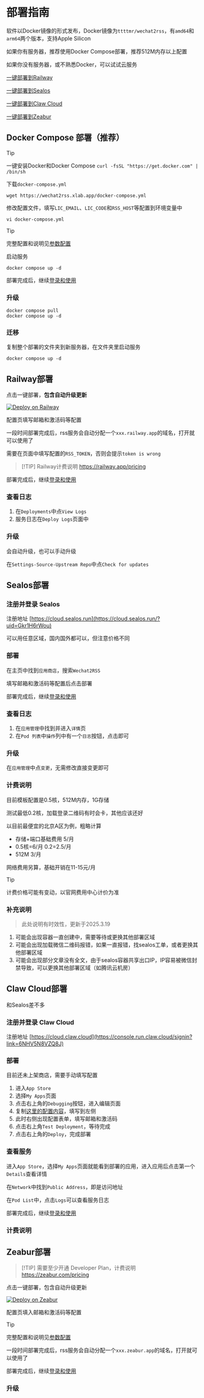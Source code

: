 # 部署指南

软件以Docker镜像的形式发布，Docker镜像为`ttttmr/wechat2rss`，有`amd64`和`arm64`两个版本，支持Apple Silicon

如果你有服务器，推荐使用Docker Compose部署，推荐512M内存以上配置

如果你没有服务器，或不熟悉Docker，可以试试云服务

[一键部署到Railway](#railway部署)

[一键部署到Sealos](#sealos部署)

[一键部署到Claw Cloud](#claw部署)

[一键部署到Zeabur](#zeabur部署)

## Docker Compose 部署（推荐）

> [!TIP]
> 一键安装Docker和Docker Compose
> `curl -fsSL "https://get.docker.com" | /bin/sh`

下载`docker-compose.yml`

```shell
wget https://wechat2rss.xlab.app/docker-compose.yml
```

修改配置文件，填写`LIC_EMAIL`、`LIC_CODE`和`RSS_HOST`等配置到环境变量中

```shell
vi docker-compose.yml
```

> [!TIP]
> 完整配置和说明见[参数配置](config)

启动服务

```shell
docker compose up -d
```

部署完成后，继续[登录和使用](guide)

### 升级

```shell
docker compose pull
docker compose up -d
```

### 迁移

复制整个部署的文件夹到新服务器，在文件夹里启动服务

```shell
docker compose up -d
```

## Railway部署

点击一键部署，**包含自动升级更新**

[![Deploy on Railway](https://railway.app/button.svg)](https://railway.app/template/KIQWgJ?referralCode=t4q678)

配置页填写邮箱和激活码等配置

一段时间部署完成后，rss服务会自动分配一个`xxx.railway.app`的域名，打开就可以使用了

需要在页面中填写配置的`RSS_TOKEN`，否则会提示`token is wrong`

> [!TIP] Railway计费说明
> https://railway.app/pricing

部署完成后，继续[登录和使用](guide)

### 查看日志

1. 在`Deployments`中点`View Logs`
2. 服务日志在`Deploy Logs`页面中

### 升级

会自动升级，也可以手动升级

在`Settings-Source-Upstream Repo`中点`Check for updates`

## Sealos部署

### 注册并登录 Sealos

注册地址 [https://cloud.sealos.run](https://cloud.sealos.run/?uid=Gkr1H6rWou)

可以用任意区域，国内国外都可以，但注意价格不同

### 部署

在主页中找到`应用商店`，搜索`Wechat2RSS`

填写邮箱和激活码等配置后点击部署

部署完成后，继续[登录和使用](guide)

### 查看日志

1. 在`应用管理`中找到并进入`详情`页
2. 在`Pod 列表`中`操作`列中有一个`日志`按钮，点击即可

### 升级

在`应用管理`中点`变更`，无需修改直接变更即可

### 计费说明

目前模板配置是0.5核，512M内存，1G存储

测试最低0.2核，加载登录二维码有时会卡，其他应该还好

以目前最便宜的北京A区为例，粗略计算

- 存储+端口基础费用 5/月
- 0.5核=6/月 0.2=2.5/月
- 512M 3/月

网络费用另算，基础开销在11-15元/月

> [!TIP]
> 计费价格可能有变动，以官网费用中心计价为准

### 补充说明

> 此处说明有时效性，更新于2025.3.19

1. 可能会出现容器一直创建中，需要等待或更换其他部署区域
2. 可能会出现加载微信二维码报错，如果一直报错，找sealos工单，或者更换其他部署区域
3. 可能会出现部分文章没有全文，由于sealos容器共享出口IP，IP容易被微信封禁导致，可以更换其他部署区域（如腾讯云机房）

## Claw Cloud部署

和Sealos差不多

### 注册并登录 Claw Cloud

注册地址 [https://cloud.claw.cloud](https://console.run.claw.cloud/signin?link=6NHV5N8VZQ8J)

### 部署

目前还未上架商店，需要手动填写配置

1. 进入`App Store`
2. 选择`My Apps`页面
3. 点击右上角的`Debugging`按钮，进入编辑页面
4. 复制[这里的配置内容](https://github.com/ttttmr/templates/blob/main/template/wechat2rss.yaml)，填写到左侧
5. 此时右侧出现配置表单，填写邮箱和激活码
6. 点击右上角`Test Deployment`，等待完成
7. 点击右上角的`Deploy`，完成部署

### 查看服务

进入`App Store`，选择`My Apps`页面就能看到部署的应用，进入应用后点击第一个`Details`查看详情

在`Network`中找到`Public Address`，即是访问地址

在`Pod List`中，点击`Logs`可以查看服务日志

部署完成后，继续[登录和使用](guide)

### 计费说明

## Zeabur部署

> [!TIP] 需要至少开通 Developer Plan，计费说明
> https://zeabur.com/pricing

点击一键部署，包含自动升级更新

[![Deploy on Zeabur](https://zeabur.com/button.svg)](https://zeabur.com/templates/OTAL86?referralCode=ttttmr)

配置页填入邮箱和激活码等配置

> [!TIP]
> 完整配置和说明见[参数配置](config)

一段时间部署完成后，rss服务会自动分配一个`xxx.zeabur.app`的域名，打开就可以使用了

部署完成后，继续[登录和使用](guide)

### 升级

